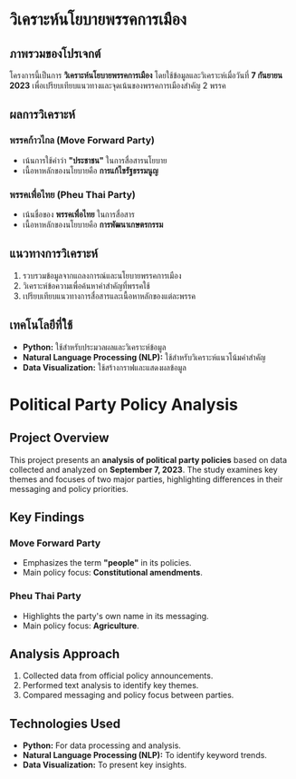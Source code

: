 # <h1>วิเคราะห์นโยบายพรรคการเมือง</h1>

## <h2>ภาพรวมของโปรเจกต์</h2>
<p>โครงการนี้เป็นการ <strong>วิเคราะห์นโยบายพรรคการเมือง</strong> โดยใช้ข้อมูลและวิเคราะห์เมื่อวันที่ <strong>7 กันยายน 2023</strong> เพื่อเปรียบเทียบแนวทางและจุดเน้นของพรรคการเมืองสำคัญ 2 พรรค</p>

## <h2>ผลการวิเคราะห์</h2>

### <h3>พรรคก้าวไกล (Move Forward Party)</h3>
<ul>
  <li>เน้นการใช้คำว่า <strong>"ประชาชน"</strong> ในการสื่อสารนโยบาย</li>
  <li>เนื้อหาหลักของนโยบายคือ <strong>การแก้ไขรัฐธรรมนูญ</strong></li>
</ul>

### <h3>พรรคเพื่อไทย (Pheu Thai Party)</h3>
<ul>
  <li>เน้นชื่อของ <strong>พรรคเพื่อไทย</strong> ในการสื่อสาร</li>
  <li>เนื้อหาหลักของนโยบายคือ <strong>การพัฒนาเกษตรกรรม</strong></li>
</ul>

## <h2>แนวทางการวิเคราะห์</h2>
<ol>
  <li>รวบรวมข้อมูลจากแถลงการณ์และนโยบายพรรคการเมือง</li>
  <li>วิเคราะห์ข้อความเพื่อค้นหาคำสำคัญที่พรรคใช้</li>
  <li>เปรียบเทียบแนวทางการสื่อสารและเนื้อหาหลักของแต่ละพรรค</li>
</ol>

## <h2>เทคโนโลยีที่ใช้</h2>
<ul>
  <li><strong>Python:</strong> ใช้สำหรับประมวลผลและวิเคราะห์ข้อมูล</li>
  <li><strong>Natural Language Processing (NLP):</strong> ใช้สำหรับวิเคราะห์แนวโน้มคำสำคัญ</li>
  <li><strong>Data Visualization:</strong> ใช้สร้างกราฟและแสดงผลข้อมูล</li>
</ul>

# <h1>Political Party Policy Analysis</h1>

## <h2>Project Overview</h2>
<p>This project presents an <strong>analysis of political party policies</strong> based on data collected and analyzed on <strong>September 7, 2023</strong>. The study examines key themes and focuses of two major parties, highlighting differences in their messaging and policy priorities.</p>

## <h2>Key Findings</h2>

### <h3>Move Forward Party</h3>
<ul>
  <li>Emphasizes the term <strong>"people"</strong> in its policies.</li>
  <li>Main policy focus: <strong>Constitutional amendments</strong>.</li>
</ul>

### <h3>Pheu Thai Party</h3>
<ul>
  <li>Highlights the party's own name in its messaging.</li>
  <li>Main policy focus: <strong>Agriculture</strong>.</li>
</ul>

## <h2>Analysis Approach</h2>
<ol>
  <li>Collected data from official policy announcements.</li>
  <li>Performed text analysis to identify key themes.</li>
  <li>Compared messaging and policy focus between parties.</li>
</ol>

## <h2>Technologies Used</h2>
<ul>
  <li><strong>Python:</strong> For data processing and analysis.</li>
  <li><strong>Natural Language Processing (NLP):</strong> To identify keyword trends.</li>
  <li><strong>Data Visualization:</strong> To present key insights.</li>
</ul>
